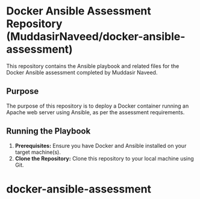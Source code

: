 # Docker Ansible Assessment Repository (MuddasirNaveed/docker-ansible-assessment)

This repository contains the Ansible playbook and related files for the Docker Ansible assessment completed by Muddasir Naveed.

## Purpose

The purpose of this repository is to deploy a Docker container running an Apache web server using Ansible, as per the assessment requirements.

## Running the Playbook

1. **Prerequisites:** Ensure you have Docker and Ansible installed on your target machine(s).
2. **Clone the Repository:** Clone this repository to your local machine using Git. 
  
# docker-ansible-assessment
